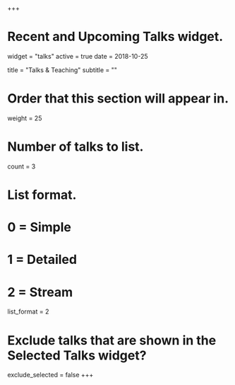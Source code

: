 +++
# Recent and Upcoming Talks widget.
widget = "talks"
active = true
date = 2018-10-25

title = "Talks & Teaching"
subtitle = ""

# Order that this section will appear in.
weight = 25

# Number of talks to list.
count = 3

# List format.
#   0 = Simple
#   1 = Detailed
#   2 = Stream
list_format = 2

# Exclude talks that are shown in the Selected Talks widget?
exclude_selected = false
+++
